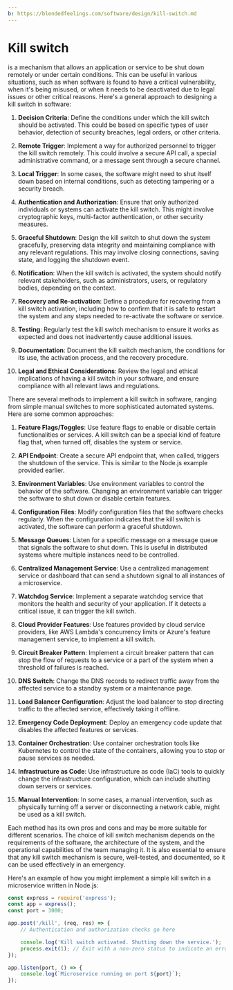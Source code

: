 ```yaml
---
b: https://blendedfeelings.com/software/design/kill-switch.md
---
```


# Kill switch 
is a mechanism that allows an application or service to be shut down remotely or under certain conditions. This can be useful in various situations, such as when software is found to have a critical vulnerability, when it's being misused, or when it needs to be deactivated due to legal issues or other critical reasons. Here's a general approach to designing a kill switch in software:

1. **Decision Criteria**: Define the conditions under which the kill switch should be activated. This could be based on specific types of user behavior, detection of security breaches, legal orders, or other criteria.

2. **Remote Trigger**: Implement a way for authorized personnel to trigger the kill switch remotely. This could involve a secure API call, a special administrative command, or a message sent through a secure channel.

3. **Local Trigger**: In some cases, the software might need to shut itself down based on internal conditions, such as detecting tampering or a security breach.

4. **Authentication and Authorization**: Ensure that only authorized individuals or systems can activate the kill switch. This might involve cryptographic keys, multi-factor authentication, or other security measures.

5. **Graceful Shutdown**: Design the kill switch to shut down the system gracefully, preserving data integrity and maintaining compliance with any relevant regulations. This may involve closing connections, saving state, and logging the shutdown event.

6. **Notification**: When the kill switch is activated, the system should notify relevant stakeholders, such as administrators, users, or regulatory bodies, depending on the context.

7. **Recovery and Re-activation**: Define a procedure for recovering from a kill switch activation, including how to confirm that it is safe to restart the system and any steps needed to re-activate the software or service.

8. **Testing**: Regularly test the kill switch mechanism to ensure it works as expected and does not inadvertently cause additional issues.

9. **Documentation**: Document the kill switch mechanism, the conditions for its use, the activation process, and the recovery procedure.

10. **Legal and Ethical Considerations**: Review the legal and ethical implications of having a kill switch in your software, and ensure compliance with all relevant laws and regulations.


There are several methods to implement a kill switch in software, ranging from simple manual switches to more sophisticated automated systems. Here are some common approaches:

1. **Feature Flags/Toggles**: Use feature flags to enable or disable certain functionalities or services. A kill switch can be a special kind of feature flag that, when turned off, disables the system or service.

2. **API Endpoint**: Create a secure API endpoint that, when called, triggers the shutdown of the service. This is similar to the Node.js example provided earlier.

3. **Environment Variables**: Use environment variables to control the behavior of the software. Changing an environment variable can trigger the software to shut down or disable certain features.

4. **Configuration Files**: Modify configuration files that the software checks regularly. When the configuration indicates that the kill switch is activated, the software can perform a graceful shutdown.

5. **Message Queues**: Listen for a specific message on a message queue that signals the software to shut down. This is useful in distributed systems where multiple instances need to be controlled.

6. **Centralized Management Service**: Use a centralized management service or dashboard that can send a shutdown signal to all instances of a microservice.

7. **Watchdog Service**: Implement a separate watchdog service that monitors the health and security of your application. If it detects a critical issue, it can trigger the kill switch.

8. **Cloud Provider Features**: Use features provided by cloud service providers, like AWS Lambda's concurrency limits or Azure's feature management service, to implement a kill switch.

9. **Circuit Breaker Pattern**: Implement a circuit breaker pattern that can stop the flow of requests to a service or a part of the system when a threshold of failures is reached.

10. **DNS Switch**: Change the DNS records to redirect traffic away from the affected service to a standby system or a maintenance page.

11. **Load Balancer Configuration**: Adjust the load balancer to stop directing traffic to the affected service, effectively taking it offline.

12. **Emergency Code Deployment**: Deploy an emergency code update that disables the affected features or services.

13. **Container Orchestration**: Use container orchestration tools like Kubernetes to control the state of the containers, allowing you to stop or pause services as needed.

14. **Infrastructure as Code**: Use infrastructure as code (IaC) tools to quickly change the infrastructure configuration, which can include shutting down servers or services.

15. **Manual Intervention**: In some cases, a manual intervention, such as physically turning off a server or disconnecting a network cable, might be used as a kill switch.

Each method has its own pros and cons and may be more suitable for different scenarios. The choice of kill switch mechanism depends on the requirements of the software, the architecture of the system, and the operational capabilities of the team managing it. It is also essential to ensure that any kill switch mechanism is secure, well-tested, and documented, so it can be used effectively in an emergency.

Here's an example of how you might implement a simple kill switch in a microservice written in Node.js:

```javascript
const express = require('express');
const app = express();
const port = 3000;

app.post('/kill', (req, res) => {
    // Authentication and authorization checks go here

    console.log('Kill switch activated. Shutting down the service.');
    process.exit(1); // Exit with a non-zero status to indicate an error
});

app.listen(port, () => {
    console.log(`Microservice running on port ${port}`);
});
```